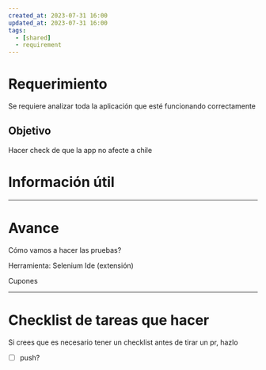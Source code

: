 ```yaml
---
created_at: 2023-07-31 16:00
updated_at: 2023-07-31 16:00
tags:
  - [shared]
  - requirement
---
```




# Requerimiento

Se requiere analizar toda la aplicación que esté funcionando correctamente

## Objetivo

Hacer check de que la app no afecte a chile


# Información útil



---
# Avance

Cómo vamos a hacer las pruebas?

Herramienta: Selenium Ide (extensión)

Cupones




---
# Checklist de tareas que hacer 

Si crees que es necesario tener un checklist antes de tirar un pr, hazlo

- [ ] push?